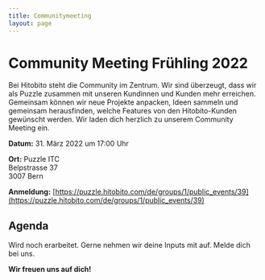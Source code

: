 ```yaml
---
title: Communitymeeting
layout: page
---
```


# Community Meeting Frühling 2022

Bei Hitobito steht die Community im Zentrum. Wir sind überzeugt, dass wir als Puzzle zusammen mit unseren Kundinnen und Kunden mehr erreichen. Gemeinsam können wir neue Projekte anpacken, Ideen sammeln und gemeinsam herausfinden, welche Features von den Hitobito-Kunden gewünscht werden. Wir laden dich herzlich zu unserem Community Meeting ein. 

**Datum:** 31. März 2022 um 17:00 Uhr 

**Ort:** 
Puzzle ITC<br>
Belpstrasse 37<br>
3007 Bern<br>


**Anmeldung:** [https://puzzle.hitobito.com/de/groups/1/public_events/39](https://puzzle.hitobito.com/de/groups/1/public_events/39)

## Agenda
Wird noch erarbeitet. 
Gerne nehmen wir deine Inputs mit auf. Melde dich bei uns.

**Wir freuen uns auf dich!** 
